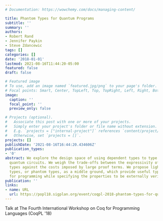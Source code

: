 ```yaml
---
# Documentation: https://wowchemy.com/docs/managing-content/

title: Phantom Types for Quantum Programs
subtitle: ''
summary: ''
authors:
- Robert Rand
- Jennifer Paykin
- Steve Zdancewic
tags: []
categories: []
date: '2018-01-01'
lastmod: 2021-08-16T11:44:20-05:00
featured: false
draft: false

# Featured image
# To use, add an image named `featured.jpg/png` to your page's folder.
# Focal points: Smart, Center, TopLeft, Top, TopRight, Left, Right, BottomLeft, Bottom, BottomRight.
image:
  caption: ''
  focal_point: ''
  preview_only: false

# Projects (optional).
#   Associate this post with one or more of your projects.
#   Simply enter your project's folder or file name without extension.
#   E.g. `projects = ["internal-project"]` references `content/project/deep-learning/index.md`.
#   Otherwise, set `projects = []`.
projects: []
publishDate: '2021-08-16T16:44:20.434606Z'
publication_types:
- '0'
abstract: We explore the design space of using dependent types to type check and verify
  quantum circuits. We weigh the trade-offs between the expressivity of dependent
  types against the costs imposed by large proof terms. We propose lightweight dependent
  types, or phantom types, as a middle ground, which provide useful type information
  for programming while specifying the properties to be externally verified.
publication: ''
links:
- name: URL
  url: https://popl18.sigplan.org/event/coqpl-2018-phantom-types-for-quantum-programs
---
```

Talk at The Fourth International Workshop on Coq for Programming Languages (CoqPL '18)